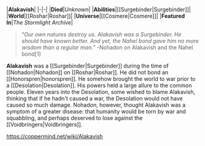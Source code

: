|**Alakavish**|
|-|-|
|**Died**|*Unknown*|
|**Abilities**|[[Surgebinder\|Surgebinder]]|
|**World**|[[Roshar\|Roshar]]|
|**Universe**|[[Cosmere\|Cosmere]]|
|**Featured In**|*The Stormlight Archive*|

>“*Our own natures destroy us. Alakavish was a Surgebinder. He should have known better. And yet, the Nahel bond gave him no more wisdom than a regular man.*”
\-Nohadon on Alakavish and the Nahel bond[1]


**Alakavish** was a [[Surgebinder\|Surgebinder]] during the time of [[Nohadon\|Nohadon]] on [[Roshar\|Roshar]]. He did not bond an [[Honorspren\|honorspren]].
He somehow brought the world to war prior to a [[Desolation\|Desolation]]. His powers held a large allure to the common people. Eleven years into the Desolation, some wished to blame Alakavish, thinking that if he hadn't caused a war, the Desolation would not have caused so much damage. Nohadon, however, thought Alakavish was a symptom of a greater disease: that humanity would be torn by war and squabbling, and perhaps deserved to lose against the [[Voidbringers\|Voidbringers]].



https://coppermind.net/wiki/Alakavish